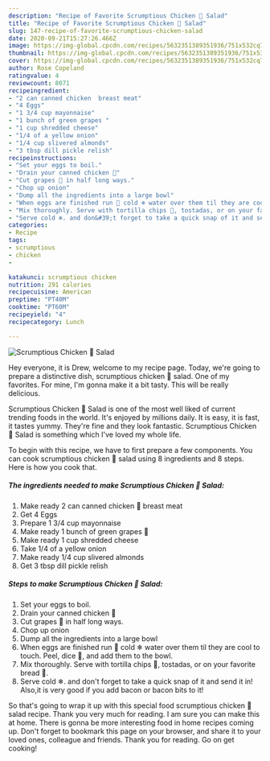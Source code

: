 ```yaml
---
description: "Recipe of Favorite Scrumptious Chicken 🍗 Salad"
title: "Recipe of Favorite Scrumptious Chicken 🍗 Salad"
slug: 147-recipe-of-favorite-scrumptious-chicken-salad
date: 2020-09-21T15:27:26.466Z
image: https://img-global.cpcdn.com/recipes/5632351389351936/751x532cq70/scrumptious-chicken-🍗-salad-recipe-main-photo.jpg
thumbnail: https://img-global.cpcdn.com/recipes/5632351389351936/751x532cq70/scrumptious-chicken-🍗-salad-recipe-main-photo.jpg
cover: https://img-global.cpcdn.com/recipes/5632351389351936/751x532cq70/scrumptious-chicken-🍗-salad-recipe-main-photo.jpg
author: Rose Copeland
ratingvalue: 4
reviewcount: 8071
recipeingredient:
- "2 can canned chicken  breast meat"
- "4 Eggs"
- "1 3/4 cup mayonnaise"
- "1 bunch of green grapes "
- "1 cup shredded cheese"
- "1/4 of a yellow onion"
- "1/4 cup slivered almonds"
- "3 tbsp dill pickle relish"
recipeinstructions:
- "Set your eggs to boil."
- "Drain your canned chicken 🍗"
- "Cut grapes 🍇 in half long ways."
- "Chop up onion"
- "Dump all the ingredients into a large bowl"
- "When eggs are finished run 🏃 cold ❄ water over them til they are cool  to touch.  Peel, dice 🎲, and add them to the bowl."
- "Mix thoroughly. Serve with tortilla chips 🍟, tostadas, or on your favorite bread 🍞."
- "Serve cold ❄. and don&#39;t forget to take a quick snap of it and send it in! Also,it is very good if you add bacon or bacon bits to it!"
categories:
- Recipe
tags:
- scrumptious
- chicken
- 

katakunci: scrumptious chicken  
nutrition: 291 calories
recipecuisine: American
preptime: "PT40M"
cooktime: "PT60M"
recipeyield: "4"
recipecategory: Lunch

---
```



![Scrumptious Chicken 🍗 Salad](https://img-global.cpcdn.com/recipes/5632351389351936/751x532cq70/scrumptious-chicken-🍗-salad-recipe-main-photo.jpg)

Hey everyone, it is Drew, welcome to my recipe page. Today, we're going to prepare a distinctive dish, scrumptious chicken 🍗 salad. One of my favorites. For mine, I'm gonna make it a bit tasty. This will be really delicious.

Scrumptious Chicken 🍗 Salad is one of the most well liked of current trending foods in the world. It's enjoyed by millions daily. It is easy, it is fast, it tastes yummy. They're fine and they look fantastic. Scrumptious Chicken 🍗 Salad is something which I've loved my whole life.




To begin with this recipe, we have to first prepare a few components. You can cook scrumptious chicken 🍗 salad using 8 ingredients and 8 steps. Here is how you cook that.

<!--inarticleads1-->

##### The ingredients needed to make Scrumptious Chicken 🍗 Salad:

1. Make ready 2 can canned chicken 🍗 breast meat
1. Get 4 Eggs
1. Prepare 1 3/4 cup mayonnaise
1. Make ready 1 bunch of green grapes 🍇
1. Make ready 1 cup shredded cheese
1. Take 1/4 of a yellow onion
1. Make ready 1/4 cup slivered almonds
1. Get 3 tbsp dill pickle relish




<!--inarticleads2-->

##### Steps to make Scrumptious Chicken 🍗 Salad:

1. Set your eggs to boil.
1. Drain your canned chicken 🍗
1. Cut grapes 🍇 in half long ways.
1. Chop up onion
1. Dump all the ingredients into a large bowl
1. When eggs are finished run 🏃 cold ❄ water over them til they are cool  to touch.  Peel, dice 🎲, and add them to the bowl.
1. Mix thoroughly. Serve with tortilla chips 🍟, tostadas, or on your favorite bread 🍞.
1. Serve cold ❄. and don&#39;t forget to take a quick snap of it and send it in! Also,it is very good if you add bacon or bacon bits to it!




So that's going to wrap it up with this special food scrumptious chicken 🍗 salad recipe. Thank you very much for reading. I am sure you can make this at home. There is gonna be more interesting food in home recipes coming up. Don't forget to bookmark this page on your browser, and share it to your loved ones, colleague and friends. Thank you for reading. Go on get cooking!
